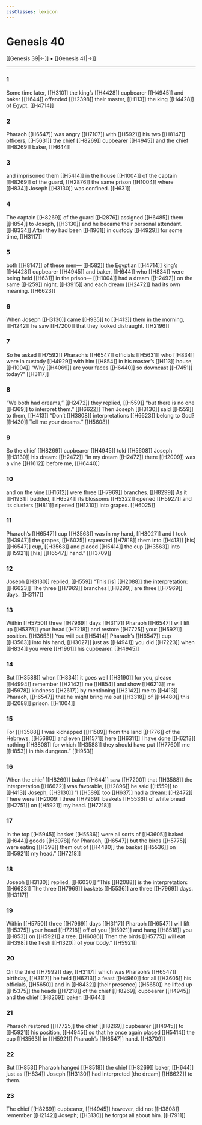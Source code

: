 ```yaml
---
cssClasses: lexicon
---
```


# Genesis 40

[[Genesis 39|←]] • [[Genesis 41|→]]

---

### 1
Some time later, [[H310]] the king’s [[H4428]] cupbearer [[H4945]] and baker [[H644]] offended [[H2398]] their master, [[H113]] the king [[H4428]] of Egypt. [[H4714]]

### 2
Pharaoh [[H6547]] was angry [[H7107]] with [[H5921]] his two [[H8147]] officers, [[H5631]] the chief [[H8269]] cupbearer [[H4945]] and the chief [[H8269]] baker, [[H644]]

### 3
and imprisoned them [[H5414]] in the house [[H1004]] of the captain [[H8269]] of the guard, [[H2876]] the same prison [[H1004]] where [[H834]] Joseph [[H3130]] was confined. [[H631]]

### 4
The captain [[H8269]] of the guard [[H2876]] assigned [[H6485]] them [[H854]] to Joseph, [[H3130]] and he became their personal attendant. [[H8334]] After they had been [[H1961]] in custody [[H4929]] for some time, [[H3117]]

### 5
both [[H8147]] of these men— [[H582]] the Egyptian [[H4714]] king’s [[H4428]] cupbearer [[H4945]] and baker, [[H644]] who [[H834]] were being held [[H631]] in the prison— [[H1004]] had a dream [[H2492]] on the same [[H259]] night, [[H3915]] and each dream [[H2472]] had its own meaning. [[H6623]]

### 6
When Joseph [[H3130]] came [[H935]] to [[H413]] them in the morning, [[H1242]] he saw [[H7200]] that they looked distraught. [[H2196]]

### 7
So he asked [[H7592]] Pharaoh’s [[H6547]] officials [[H5631]] who [[H834]] were in custody [[H4929]] with him [[H854]] in his master’s [[H113]] house, [[H1004]] “Why [[H4069]] are your faces [[H6440]] so downcast [[H7451]] today?” [[H3117]]

### 8
“We both had dreams,” [[H2472]] they replied, [[H559]] “but there is no one [[H369]] to interpret them.” [[H6622]] Then Joseph [[H3130]] said [[H559]] to them, [[H413]] “Don’t [[H3808]] interpretations [[H6623]] belong to God? [[H430]] Tell me your dreams.” [[H5608]]

### 9
So the chief [[H8269]] cupbearer [[H4945]] told [[H5608]] Joseph [[H3130]] his dream: [[H2472]] “In my dream [[H2472]] there [[H2009]] was a vine [[H1612]] before me, [[H6440]]

### 10
and on the vine [[H1612]] were three [[H7969]] branches. [[H8299]] As it [[H1931]] budded, [[H6524]] its blossoms [[H5322]] opened [[H5927]] and its clusters [[H811]] ripened [[H1310]] into grapes. [[H6025]]

### 11
Pharaoh’s [[H6547]] cup [[H3563]] was in my hand, [[H3027]] and I took [[H3947]] the grapes, [[H6025]] squeezed [[H7818]] them into [[H413]] [his] [[H6547]] cup, [[H3563]] and placed [[H5414]] the cup [[H3563]] into [[H5921]] [his] [[H6547]] hand.” [[H3709]]

### 12
Joseph [[H3130]] replied, [[H559]] “This [is] [[H2088]] the interpretation: [[H6623]] The three [[H7969]] branches [[H8299]] are three [[H7969]] days. [[H3117]]

### 13
Within [[H5750]] three [[H7969]] days [[H3117]] Pharaoh [[H6547]] will lift up [[H5375]] your head [[H7218]] and restore [[H7725]] your [[H5921]] position. [[H3653]] You will put [[H5414]] Pharaoh’s [[H6547]] cup [[H3563]] into his hand, [[H3027]] just as [[H4941]] you did [[H7223]] when [[H834]] you were [[H1961]] his cupbearer. [[H4945]]

### 14
But [[H3588]] when [[H834]] it goes well [[H3190]] for you,  please [[H4994]] remember [[H2142]] me [[H854]] and show [[H6213]] me [[H5978]] kindness [[H2617]] by mentioning [[H2142]] me to [[H413]] Pharaoh, [[H6547]] that he might bring me out [[H3318]] of [[H4480]] this [[H2088]] prison. [[H1004]]

### 15
For [[H3588]] I was kidnapped [[H1589]] from the land [[H776]] of the Hebrews, [[H5680]] and even [[H1571]] here [[H6311]] I have done [[H6213]] nothing [[H3808]] for which [[H3588]] they should have put [[H7760]] me [[H853]] in this dungeon.” [[H953]]

### 16
When the chief [[H8269]] baker [[H644]] saw [[H7200]] that [[H3588]] the interpretation [[H6622]] was favorable, [[H2896]] he said [[H559]] to [[H413]] Joseph, [[H3130]] “I [[H589]] too [[H637]] had a dream: [[H2472]] There were [[H2009]] three [[H7969]] baskets [[H5536]] of white bread [[H2751]] on [[H5921]] my head. [[H7218]]

### 17
In the top [[H5945]] basket [[H5536]] were all sorts of [[H3605]] baked [[H644]] goods [[H3978]] for Pharaoh, [[H6547]] but the birds [[H5775]] were eating [[H398]] them out of [[H4480]] the basket [[H5536]] on [[H5921]] my head.” [[H7218]]

### 18
Joseph [[H3130]] replied, [[H6030]] “This [[H2088]] is the interpretation: [[H6623]] The three [[H7969]] baskets [[H5536]] are three [[H7969]] days. [[H3117]]

### 19
Within [[H5750]] three [[H7969]] days [[H3117]] Pharaoh [[H6547]] will lift [[H5375]] your head [[H7218]] off of you [[H5921]] and hang [[H8518]] you [[H853]] on [[H5921]] a tree. [[H6086]] Then the birds [[H5775]] will eat [[H398]] the flesh [[H1320]] of your body.” [[H5921]]

### 20
On the third [[H7992]] day, [[H3117]] which was Pharaoh’s [[H6547]] birthday, [[H3117]] he held [[H6213]] a feast [[H4960]] for all [[H3605]] his officials, [[H5650]] and in [[H8432]] [their presence] [[H5650]] he lifted up [[H5375]] the heads [[H7218]] of the chief [[H8269]] cupbearer [[H4945]] and the chief [[H8269]] baker. [[H644]]

### 21
Pharaoh restored [[H7725]] the chief [[H8269]] cupbearer [[H4945]] to [[H5921]] his position, [[H4945]] so that he once again placed [[H5414]] the cup [[H3563]] in [[H5921]] Pharaoh’s [[H6547]] hand. [[H3709]]

### 22
But [[H853]] Pharaoh hanged [[H8518]] the chief [[H8269]] baker, [[H644]] just as [[H834]] Joseph [[H3130]] had interpreted [the dream] [[H6622]] to them. 

### 23
The chief [[H8269]] cupbearer, [[H4945]] however, did not [[H3808]] remember [[H2142]] Joseph; [[H3130]] he forgot all about him. [[H7911]]

